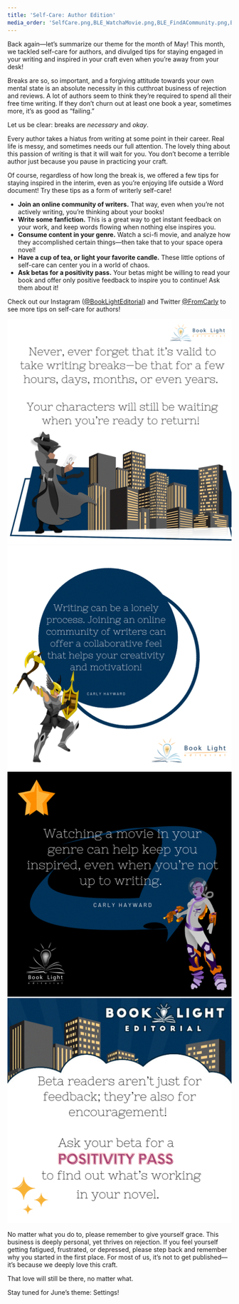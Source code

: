 ```yaml
---
title: 'Self-Care: Author Edition'
media_order: 'SelfCare.png,BLE_WatchaMovie.png,BLE_FindACommunity.png,BLE_WritingBreaks.png,BLE_PositivityPass.png'
---
```


Back again—let’s summarize our theme for the month of May! This month, we tackled self-care for authors, and divulged tips for staying engaged in your writing and inspired in your craft even when you’re away from your desk! 

Breaks are so, so important, and a forgiving attitude towards your own mental state is an absolute necessity in this cutthroat business of rejection and reviews. A lot of authors seem to think they’re required to spend all their free time writing. If they don’t churn out at least one book a year, sometimes more, it’s as good as “failing.” 

Let us be clear: breaks are _necessary_ and _okay_. 

Every author takes a hiatus from writing at some point in their career. Real life is messy, and sometimes needs our full attention. The lovely thing about this passion of writing is that it will wait for you. You don’t become a terrible author just because you pause in practicing your craft. 

Of course, regardless of how long the break is, we offered a few tips for staying inspired in the interim, even as you’re enjoying life outside a Word document! Try these tips as a form of writerly self-care!

* **Join an online community of writers.** That way, even when you’re not actively writing, you’re thinking about your books!
* **Write some fanfiction.** This is a great way to get instant feedback on your work, and keep words flowing when nothing else inspires you.
* **Consume content in your genre.** Watch a sci-fi movie, and analyze how they accomplished certain things—then take that to your space opera novel!
* **Have a cup of tea, or light your favorite candle.** These little options of self-care can center you in a world of chaos. 
* **Ask betas for a positivity pass.** Your betas might be willing to read your book and offer only positive feedback to inspire you to continue! Ask them about it!

Check out our Instagram ([@BookLightEditorial](https://www.instagram.com/booklighteditorial?target=_blank)) and Twitter [@FromCarly](https://twitter.com/FromCarly?target=_blank) to see more tips on self-care for authors!

!["Never, ever forget that it’s valid to take writing breaks—be that for a few hours, days, months, or even years. Your characters will still be waiting when you’re ready to return!"](BLE_WritingBreaks.png?cropResize=350,350)
!["Writing is inherently a lonely process. Joining an online community of writers can offer a collaborative feel that only helps your creativity and motivation!"](BLE_FindACommunity.png?cropResize=350,350)
!["Watching a movie in your genre can help keep you inspired, even when you’re not up to writing."](BLE_WatchaMovie.png?cropResize=350,350)
!["Beta readers aren’t just for feedback; they’re also for encouragement! Ask your beta for a positivity pass to find out what’s working in your novel."](BLE_PositivityPass.png?cropResize=350,350)

No matter what you do to, please remember to give yourself grace. This business is deeply personal, yet thrives on rejection. If you feel yourself getting fatigued, frustrated, or depressed, please step back and remember why you started in the first place. For most of us, it’s not to get published—it’s because we deeply love this craft. 

That love will still be there, no matter what. 

Stay tuned for June’s theme: Settings!

